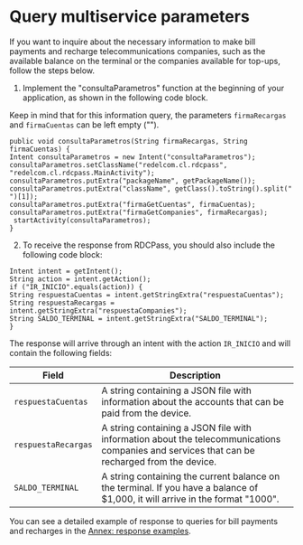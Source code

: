 # Query multiservice parameters

If you want to inquire about the necessary information to make bill payments and recharge telecommunications companies, such as the available balance on the terminal or the companies available for top-ups, follow the steps below.

1. Implement the "consultaParametros" function at the beginning of your application, as shown in the following code block.

Keep in mind that for this information query, the parameters `firmaRecargas` and `firmaCuentas` can be left empty ("").

```android
public void consultaParametros(String firmaRecargas, String firmaCuentas) { 
Intent consultaParametros = new Intent("consultaParametros"); 
consultaParametros.setClassName("redelcom.cl.rdcpass",  
"redelcom.cl.rdcpass.MainActivity"); 
consultaParametros.putExtra("packageName", getPackageName()); 
consultaParametros.putExtra("className", getClass().toString().split(" ")[1]); 
consultaParametros.putExtra("firmaGetCuentas", firmaCuentas); 
consultaParametros.putExtra("firmaGetCompanies", firmaRecargas); 
 startActivity(consultaParametros); 
}

```


2. To receive the response from RDCPass, you should also include the following code block:

```android
Intent intent = getIntent(); 
String action = intent.getAction(); 
if ("IR_INICIO".equals(action)) { 
String respuestaCuentas = intent.getStringExtra("respuestaCuentas"); 
String respuestaRecargas = intent.getStringExtra("respuestaCompanies"); 
String SALDO_TERMINAL = intent.getStringExtra("SALDO_TERMINAL"); 
} 

```


The response will arrive through an intent with the action `IR_INICIO`  and will contain the following fields:

| Field | Description |
|---|---|
| `respuestaCuentas` | A string containing a JSON file with information about the accounts that can be paid from the device. |
| `respuestaRecargas` | A string containing a JSON file with information about the telecommunications companies and services that can be recharged from the device. |
| `SALDO_TERMINAL` | A string containing the current balance on the terminal. If you have a balance of $1,000, it will arrive in the format "1000". |

You can see a detailed example of response to queries for bill payments and recharges in the [Annex: response examples](/developers/en/docs/redelcom/additional-content/response-examples).